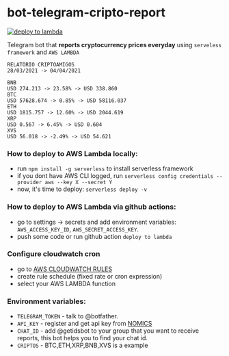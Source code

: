 # bot-telegram-cripto-report

[![deploy to lambda](https://github.com/diasandre/bot-telegram-cripto-report/actions/workflows/main.yml/badge.svg)](https://github.com/diasandre/bot-telegram-cripto-report/actions/workflows/main.yml)

Telegram bot that **reports cryptocurrency prices everyday** using `serveless framework` and `AWS LAMBDA`

```
RELATÓRIO CRIPTOAMIGOS
28/03/2021 -> 04/04/2021

BNB
USD 274.213 -> 23.58% -> USD 338.860
BTC
USD 57628.674 -> 0.85% -> USD 58116.037
ETH
USD 1815.757 -> 12.60% -> USD 2044.619
XRP
USD 0.567 -> 6.45% -> USD 0.604
XVS
USD 56.018 -> -2.49% -> USD 54.621
```

### How to deploy to AWS Lambda locally:
- run `npm install -g serverless` to install serverless framework
- if you dont have AWS CLI logged, run `serverless config credentials --provider aws --key X --secret Y`
- now, it's time to deploy: `serverless deploy -v`

### How to deploy to AWS Lambda via github actions:
- go to settings -> secrets and add environment variables: `AWS_ACCESS_KEY_ID`, `AWS_SECRET_ACCESS_KEY`.
- push some code or run github action `deploy to lambda`

### Configure cloudwatch cron
- go to [AWS CLOUDWATCH RULES](https://console.aws.amazon.com/cloudwatch/home?region=us-east-1#rules:)
- create rule schedule (fixed rate or cron expression)
- select your AWS LAMBDA function

### Environment variables:
- `TELEGRAM_TOKEN` - talk to @botfather.
- `API_KEY` - register and get api key from [NOMICS](https://nomics.com/docs/)
- `CHAT_ID` - add @getidsbot to your group that you want to receive reports, this bot helps you to find your chat id.
- `CRIPTOS` - BTC,ETH,XRP,BNB,XVS is a example
